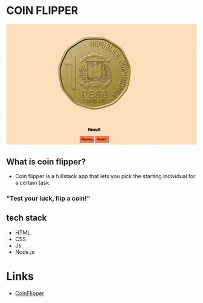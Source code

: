 # COIN FLIPPER

<img src='/images/coin.gif' alt='coin flipping gif'>

## What is coin flipper? 

- Coin flipper is a fullstack app that lets you pick the starting individual for a certain task. 

### "Test your luck, flip a coin!" 

## tech stack

- HTML
- CSS
- Js
- Node.js

# Links

- [CoinFlipper](https://coin--flipper.herokuapp.com/)